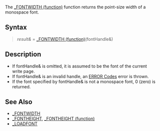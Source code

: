 The [_FONTWIDTH (function)](_FONTWIDTH-(function)) function returns the point-size width of a monospace font.

## Syntax

> *result&* = [_FONTWIDTH (function)](_FONTWIDTH-(function))(fontHandle&)

## Description

* If fontHandle& is omitted, it is assumed to be the font of the current write page.
* If fontHandle& is an invalid handle, an [ERROR Codes](ERROR-Codes) error is thrown.
* If the font specified by fontHandle& is not a monospace font, 0 (zero) is returned.

## See Also

* [_FONTWIDTH](_FONTWIDTH)
* [_FONTHEIGHT](_FONTHEIGHT), [_FONTHEIGHT (function)](_FONTHEIGHT-(function))
* [_LOADFONT](_LOADFONT)
